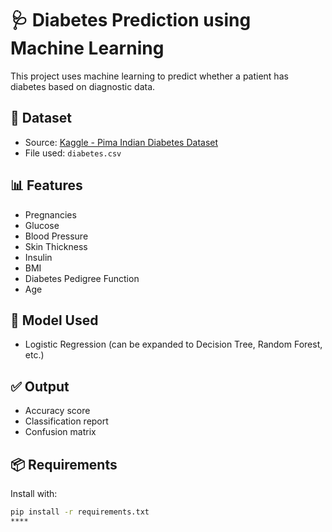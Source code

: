 # 🩺 Diabetes Prediction using Machine Learning

This project uses machine learning to predict whether a patient has diabetes based on diagnostic data.

## 📁 Dataset
- Source: [Kaggle - Pima Indian Diabetes Dataset](https://www.kaggle.com/datasets/uciml/pima-indians-diabetes-database)
- File used: `diabetes.csv`

## 📊 Features
- Pregnancies
- Glucose
- Blood Pressure
- Skin Thickness
- Insulin
- BMI
- Diabetes Pedigree Function
- Age

## 🧠 Model Used
- Logistic Regression (can be expanded to Decision Tree, Random Forest, etc.)

## ✅ Output
- Accuracy score
- Classification report
- Confusion matrix

## 📦 Requirements

Install with:
```bash
pip install -r requirements.txt
****

